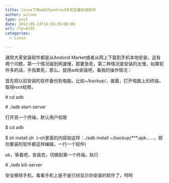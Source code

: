 ```yaml
---
title: linux下用adb为android手机批量安装软件
author: wiloon
type: post
date: 2012-09-24T14:58:35+00:00
url: /?p=4235
categories:
  - Linux

---
```

通常大家安装软件都是从Andorid Market或者从网上下载到手机本地安装，这有两个问题，第一个情况碰到网速慢，那要急死，第二种情况是安装的太慢，如果软件多的话，手指累死，那么，就用adb安装吧，看我的操作情况：
  
首先把以前安装的软件备份到电脑，比如~/backup/，接着，打开电脑上的终端，取得root权限，
  
\# cd adb
  
\# ./adb start-server
  
打开另一个终端，默认用户权限
  
$ cd adb
  
$ sh install.sh <wbr> (&#8211;sh里面的内容如这样：./adb install ~/backup/\***.apk&#8230;&#8230;，把你要装的软件都这样编辑，一行一个软件)
  
ok，等着吧，安装完，切换到第一个终端，执行
  
\# ./adb kill-server
  
安全移除手机，看看手机上是不是已经显示你安装的软件了，呵呵</wbr>